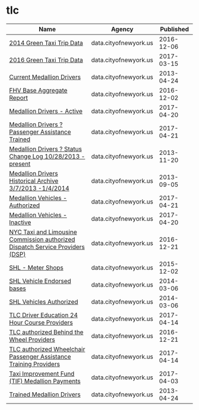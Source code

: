 # tlc

Name | Agency | Published
---- | ---- | ---------
[2014 Green Taxi Trip Data](../datasets/2np7-5jsg.md) | data.cityofnewyork.us | 2016-12-06
[2016 Green Taxi Trip Data](../datasets/hvrh-b6nb.md) | data.cityofnewyork.us | 2017-03-15
[Current Medallion Drivers](../datasets/s22f-jsd4.md) | data.cityofnewyork.us | 2013-04-24
[FHV Base Aggregate Report](../datasets/2v9c-2k7f.md) | data.cityofnewyork.us | 2016-12-02
[Medallion Drivers - Active](../datasets/jb3k-j3gp.md) | data.cityofnewyork.us | 2017-04-20
[Medallion Drivers ? Passenger Assistance Trained](../datasets/td5q-ry6d.md) | data.cityofnewyork.us | 2017-04-21
[Medallion Drivers ? Status Change Log 10/28/2013 - present](../datasets/sjfe-fppp.md) | data.cityofnewyork.us | 2013-11-20
[Medallion Drivers Historical Archive 3/7/2013 -1/4/2014](../datasets/n776-dsqy.md) | data.cityofnewyork.us | 2013-09-05
[Medallion Vehicles - Authorized](../datasets/rhe8-mgbb.md) | data.cityofnewyork.us | 2017-04-21
[Medallion Vehicles - Inactive](../datasets/jgtb-hmpg.md) | data.cityofnewyork.us | 2017-04-20
[NYC Taxi and Limousine Commission authorized Dispatch Service Providers (DSP)](../datasets/2n4x-d97d.md) | data.cityofnewyork.us | 2016-12-21
[SHL - Meter Shops](../datasets/56e3-rp8d.md) | data.cityofnewyork.us | 2015-12-02
[SHL Vehicle Endorsed bases](../datasets/rvyk-uci3.md) | data.cityofnewyork.us | 2014-03-06
[SHL Vehicles Authorized](../datasets/btfj-je3i.md) | data.cityofnewyork.us | 2014-03-06
[TLC Driver Education 24 Hour Course Providers](../datasets/wzur-rhz9.md) | data.cityofnewyork.us | 2017-04-14
[TLC authorized Behind the Wheel Providers](../datasets/auuc-fqzi.md) | data.cityofnewyork.us | 2016-12-21
[TLC authorized Wheelchair Passenger Assistance Training Providers](../datasets/ayeb-p4mv.md) | data.cityofnewyork.us | 2017-04-14
[Taxi Improvement Fund (TIF) Medallion Payments](../datasets/ht4t-wzcm.md) | data.cityofnewyork.us | 2017-04-03
[Trained Medallion Drivers](../datasets/m4pf-wpkz.md) | data.cityofnewyork.us | 2013-04-24

